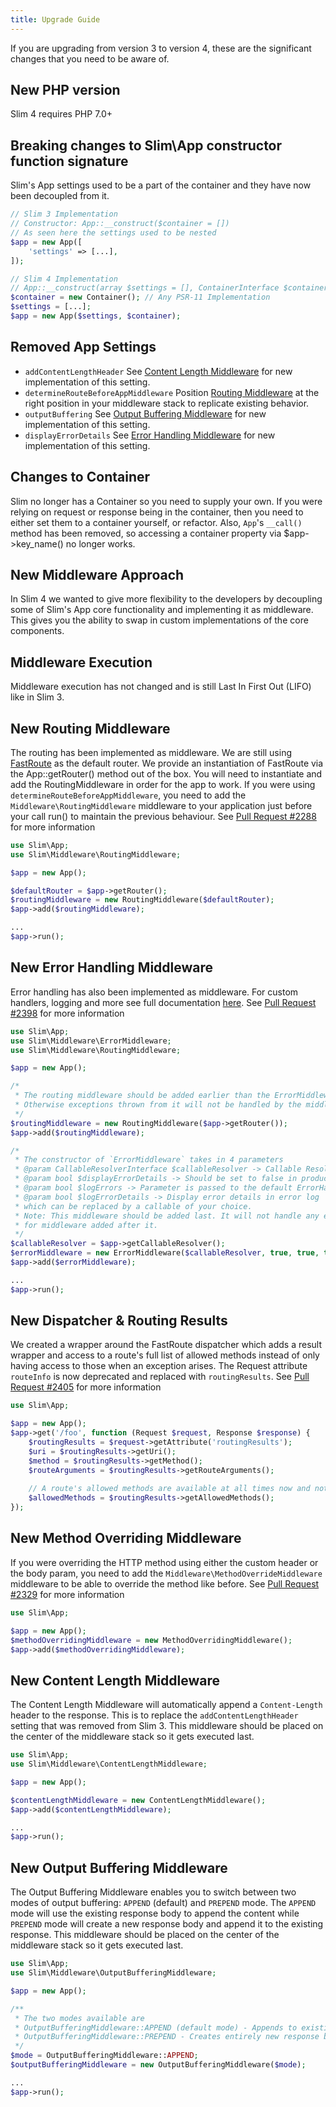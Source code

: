 ```yaml
---
title: Upgrade Guide
---
```


If you are upgrading from version 3 to version 4, these are the significant changes that
you need to be aware of.

## New PHP version
Slim 4 requires PHP 7.0+

## Breaking changes to Slim\App constructor function signature
Slim's App settings used to be a part of the container and they have now been decoupled from it.
```php
// Slim 3 Implementation
// Constructor: App::__construct($container = [])
// As seen here the settings used to be nested
$app = new App([
    'settings' => [...],
]);

// Slim 4 Implementation
// App::__construct(array $settings = [], ContainerInterface $container)
$container = new Container(); // Any PSR-11 Implementation
$settings = [...];
$app = new App($settings, $container);
```

## Removed App Settings
- `addContentLengthHeader` See [Content Length Middleware](/docs/v4/middleware/content-length.html) for new implementation of this setting.
- `determineRouteBeforeAppMiddleware` Position [Routing Middleware](/docs/v4/middleware/routing.html) at the right position in your middleware stack to replicate existing behavior.
- `outputBuffering` See [Output Buffering Middleware](/docs/v4/middleware/output-buffering.html) for new implementation of this setting.
- `displayErrorDetails` See [Error Handling Middleware](/docs/v4/middleware/error-handling.html) for new implementation of this setting.

## Changes to Container
Slim no longer has a Container so you need to supply your own. If you were relying on request or response being in the container, then you need to either set them to a container yourself, or refactor. Also, `App`'s `__call()` method has been removed, so accessing a container property via $app->key_name() no longer works.

## New Middleware Approach
In Slim 4 we wanted to give more flexibility to the developers by decoupling some of Slim's App core functionality and implementing it as middleware. This gives you the ability to swap in custom implementations of the core components.

## Middleware Execution
Middleware execution has not changed and is still Last In First Out (LIFO) like in Slim 3.

## New Routing Middleware
The routing has been implemented as middleware. We are still using [FastRoute](https://github.com/nikic/FastRoute) as the default router.
We provide an instantiation of FastRoute via the App::getRouter() method out of the box. You will need to instantiate and add the RoutingMiddleware in order for the app to work.
If you were using `determineRouteBeforeAppMiddleware`, you need to add the `Middleware\RoutingMiddleware` middleware to your application just before your call run() to maintain the previous behaviour.
See [Pull Request #2288](https://github.com/slimphp/Slim/pull/2288) for more information

```php
use Slim\App;
use Slim\Middleware\RoutingMiddleware;

$app = new App();

$defaultRouter = $app->getRouter();
$routingMiddleware = new RoutingMiddleware($defaultRouter);
$app->add($routingMiddleware);

...
$app->run();
```

## New Error Handling Middleware
Error handling has also been implemented as middleware.
For custom handlers, logging and more see full documentation [here](/docs/handlers/error.html).
See [Pull Request #2398](https://github.com/slimphp/Slim/pull/2398) for more information
```php
use Slim\App;
use Slim\Middleware\ErrorMiddleware;
use Slim\Middleware\RoutingMiddleware;

$app = new App();

/*
 * The routing middleware should be added earlier than the ErrorMiddleware
 * Otherwise exceptions thrown from it will not be handled by the middleware
 */
$routingMiddleware = new RoutingMiddleware($app->getRouter());
$app->add($routingMiddleware);

/*
 * The constructor of `ErrorMiddleware` takes in 4 parameters
 * @param CallableResolverInterface $callableResolver -> Callable Resolver Interface of your choice
 * @param bool $displayErrorDetails -> Should be set to false in production
 * @param bool $logErrors -> Parameter is passed to the default ErrorHandler
 * @param bool $logErrorDetails -> Display error details in error log
 * which can be replaced by a callable of your choice.
 * Note: This middleware should be added last. It will not handle any exceptions/errors
 * for middleware added after it.
 */
$callableResolver = $app->getCallableResolver();
$errorMiddleware = new ErrorMiddleware($callableResolver, true, true, true);
$app->add($errorMiddleware);

...
$app->run();
```

## New Dispatcher & Routing Results
We created a wrapper around the FastRoute dispatcher which adds a result wrapper and access to a route's full list of allowed methods instead of only having access to those when an exception arises.
The Request attribute `routeInfo` is now deprecated and replaced with `routingResults`.
See [Pull Request #2405](https://github.com/slimphp/Slim/pull/2405) for more information
```php
use Slim\App;

$app = new App();
$app->get('/foo', function (Request $request, Response $response) {
    $routingResults = $request->getAttribute('routingResults');
    $uri = $routingResults->getUri();
    $method = $routingResults->getMethod();
    $routeArguments = $routingResults->getRouteArguments();
    
    // A route's allowed methods are available at all times now and not only when an error arises like in Slim 3
    $allowedMethods = $routingResults->getAllowedMethods();
});
```

## New Method Overriding Middleware
If you were overriding the HTTP method using either the custom header or the body param, you need to add the `Middleware\MethodOverrideMiddleware` middleware to be able to override the method like before.
See [Pull Request #2329](https://github.com/slimphp/Slim/pull/2329) for more information
```php
use Slim\App;

$app = new App();
$methodOverridingMiddleware = new MethodOverridingMiddleware();
$app->add($methodOverridingMiddleware);
```


## New Content Length Middleware
The Content Length Middleware will automatically append a `Content-Length` header to the response. This is to replace the `addContentLengthHeader` setting that was removed from Slim 3. This middleware should be placed on the center of the middleware stack so it gets executed last.
```php
use Slim\App;
use Slim\Middleware\ContentLengthMiddleware;

$app = new App();

$contentLengthMiddleware = new ContentLengthMiddleware();
$app->add($contentLengthMiddleware);

...
$app->run();
```

## New Output Buffering Middleware
The Output Buffering Middleware enables you to switch between two modes of output buffering: `APPEND` (default) and `PREPEND` mode. The `APPEND` mode will use the existing response body to append the content while `PREPEND` mode will create a new response body and append it to the existing response. This middleware should be placed on the center of the middleware stack so it gets executed last.
```php
use Slim\App;
use Slim\Middleware\OutputBufferingMiddleware;

$app = new App();

/**
 * The two modes available are
 * OutputBufferingMiddleware::APPEND (default mode) - Appends to existing response body
 * OutputBufferingMiddleware::PREPEND - Creates entirely new response body
 */
$mode = OutputBufferingMiddleware::APPEND;
$outputBufferingMiddleware = new OutputBufferingMiddleware($mode);

...
$app->run();
```
